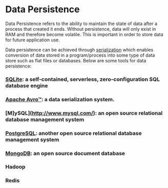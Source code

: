 # Data Persistence

Data Persistence refers to the ability to maintain the state of data after a process that created it ends. Without persistence, data will only exist in RAM and therefore become volatile. This is important in order to store data for future application use.

Data persistence can be achieved through [serialization](http://en.wikipedia.org/wiki/Serialization) which enables conversion of data stored in a program/process into some type of data store such as flat files or databases. Below are some tools for data persistence:

### [SQLite](http://www.sqlite.org/): a self-contained, serverless, zero-configuration SQL database engine

### [Apache Avro™](https://github.com/MESTghana/MESTLectures/tree/master/Data_Persistence/Avro): a data serialization system.

### [M]ySQL](http://www.mysql.com/): an open source relational database management system

### [PostgreSQL](http://www.postgresql.org/): another open source relational database management system

### [MongoDB](http://www.mongodb.org/): an open source document database

### Hadoop

### Redis

